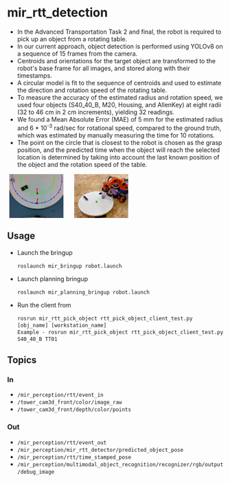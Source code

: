 # mir_rtt_detection


- In the Advanced Transportation Task 2 and final, the robot is required to pick up an object from a rotating table.
- In our current approach, object detection is performed using YOLOv8 on a sequence of 15 frames from the camera.
- Centroids and orientations for the target object are transformed to the robot's base frame for all images, and stored along with their timestamps.
- A circular model is fit to the sequence of centroids and used to estimate the direction and rotation speed of the rotating table.
- To measure the accuracy of the estimated radius and rotation speed, we used four objects (S40_40_B, M20, Housing, and AllenKey) at eight radii (32 to 46 cm in 2 cm increments), yielding 32 readings.
- We found a Mean Absolute Error (MAE) of 5 mm for the estimated radius and 6 * 10<sup>-3</sup> rad/sec for rotational speed, compared to the ground truth, which was estimated by manually measuring the time for 10 rotations.
- The point on the circle that is closest to the robot is chosen as the grasp position, and the predicted time when the object will reach the selected location is determined by taking into account the last known position of the object and the rotation speed of the table.


<div style="display:flex;">
    <img src="docs/rtt.jpg" alt="RTT circular model" style="width:25%; margin-left:1%;">
    <img src="docs/rtt_pick.jpg" alt="RTT grasp position" style="width:25%; margin-left:5%;">
</div>


## Usage

- Launch the bringup
  ```
  roslaunch mir_bringup robot.launch
  ```

- Launch planning bringup
  ```
  roslaunch mir_planning_bringup robot.launch
  ```

- Run the client from 
  ```
  rosrun mir_rtt_pick_object rtt_pick_object_client_test.py [obj_name] [workstation_name]
  Example - rosrun mir_rtt_pick_object rtt_pick_object_client_test.py S40_40_B TT01
  ```

## Topics

### In
- `/mir_perception/rtt/event_in`
- `/tower_cam3d_front/color/image_raw`
- `/tower_cam3d_front/depth/color/points`

### Out
- `/mir_perception/rtt/event_out`
- `/mir_perception/mir_rtt_detector/predicted_object_pose`
- `/mir_perception/rtt/time_stamped_pose`
- `/mir_perception/multimodal_object_recognition/recognizer/rgb/output/debug_image`

